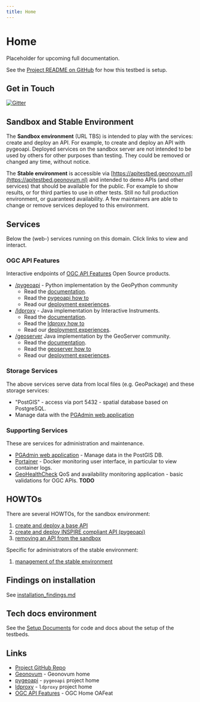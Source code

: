 ```yaml
---
title: Home
---
```


# Home

Placeholder for upcoming full documentation.

See the [Project README on GitHub](https://github.com/Geonovum/ogc-api-testbed/blob/main/README.md)
for how this testbed is setup.

## Get in Touch

[![Gitter](https://img.shields.io/gitter/room/Geonovum/ogc-api-testbed.svg?style=flat-square)](https://gitter.im/Geonovum/ogc-api-testbed)

## Sandbox and Stable Environment
The **Sandbox environment** (URL TBS) is intended to play with the services: 
create and deploy an API. For example, to create and deploy an API with pygeoapi. 
Deployed services on the sandbox server are not intended to be used by others for other 
purposes than testing. They could be removed or changed any time, without notice.

The **Stable environment** is accessible via [https://apitestbed.geonovum.nl](https://apitestbed.geonovum.nl) and 
intended to demo APIs (and other services) that should be 
available for the public. For example to show results, or for third parties to use in other tests. 
Still no full production environment, or guaranteed availability. A few maintainers 
are able to change or remove services deployed to this environment.

## Services
 
Below the (web-) services running on this domain. Click links to view and interact.

### OGC API Features

Interactive endpoints of [OGC API Features](https://ogcapi.ogc.org/features/) Open Source products.

* [/pygeoapi](/pygeoapi) - Python implementation by the GeoPython community
    * Read the [documentation](https://docs.pygeoapi.io/en/latest/). 
    * Read the [pygeoapi how to](howto/howto_pygeoapi.md)
    * Read our [deployment experiences](setup/pygeoapi.md).
* [/ldproxy](/ldproxy) - Java implementation by Interactive Instruments. 
    * Read the [documentation](https://interactive-instruments.github.io/ldproxy/). 
    * Read the [ldproxy how to](howto/howto_ldproxy.md)
    * Read our [deployment experiences](setup/ldproxy.md).
* [/geoserver](/geoserver/ogc/features) Java implementation by the GeoServer community.
    * Read the [documentation](https://docs.geoserver.org/latest/en/user/community/ogc-api/index.html). 
    * Read the [geoserver how to](howto/howto_geoserver.md)
    * Read our [deployment experiences](setup/geoserver.md).

### Storage Services

The above services serve data from local files (e.g. GeoPackage) and these storage services:

* "PostGIS" - access via <server-domain-name> port 5432 - spatial database based on PostgreSQL. 
*  Manage data with the [PGAdmin web application](/pgadmin)

### Supporting Services

These are services for administration and maintenance.

* [PGAdmin web application](/pgadmin) - Manage data in the PostGIS DB. 
* [Portainer](/portainer/) - Docker monitoring user interface, in particular to view container logs.
* [GeoHealthCheck](/GeoHealthCheck) QoS and availability monitoring application - basic validations for OGC APIs. **TODO**

## HOWTOs

There are several HOWTOs, for the sandbox environment:

1. [create and deploy a base API](howto/index.md)
1. [create and deploy INSPIRE compliant API (pygeoapi)](howto/index.md)
1. [removing an API from the sandbox](howto/index.md)

Specific for administrators of the stable environment:

1. [management of the stable environment](setup/admin.md)

## Findings on installation
See [installation_findings.md](results/installation_findings.md)


## Tech docs environment

See the [Setup Documents](setup/index.md) for code and docs about the setup of the testbeds.

## Links

* [Project GitHub Repo](https://github.com/Geonovum/ogc-api-testbed)
* [Geonovum](https://geonovum.nl) - Geonovum home
* [pygeoapi](https://pygeoapi.io) - `pygeoapi` project home
* [ldproxy](https://github.com/interactive-instruments/ldproxy) - `ldproxy` project home
* [OGC API Features](https://ogcapi.ogc.org/features/) - OGC Home OAFeat
